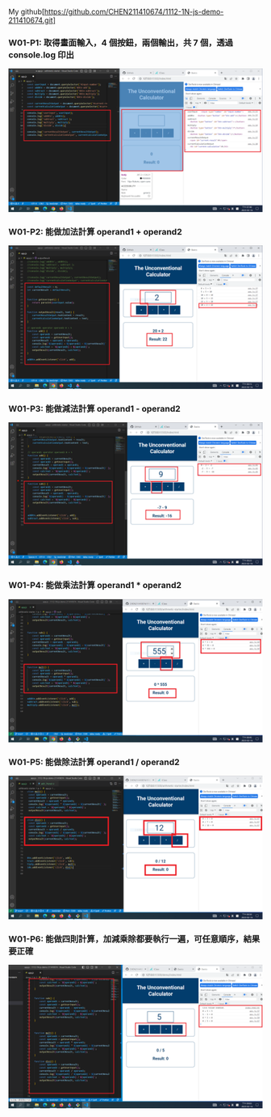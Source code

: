 My github[https://github.com/CHEN211410674/1112-1N-js-demo-211410674.git]

### W01-P1: 取得畫面輸入，4 個按鈕，兩個輸出，共 7 個，透過 console.log 印出

![](w01-p1.png)

### W01-P2: 能做加法計算 operand1 + operand2

![](w01-p2.png)

### W01-P3: 能做減法計算 operand1 - operand2

![](w01-p3.png)

### W01-P4: 能做乘法計算 operand1 \* operand2

![](w01-p4.png)

### W01-P5: 能做除法計算 operand1 / operand2

![](w01-p5.png)

### W01-P6: 能做四則計算，加減乘除都要執行一遍，可任意順序，結果要正確

![](w01-p6.png)

